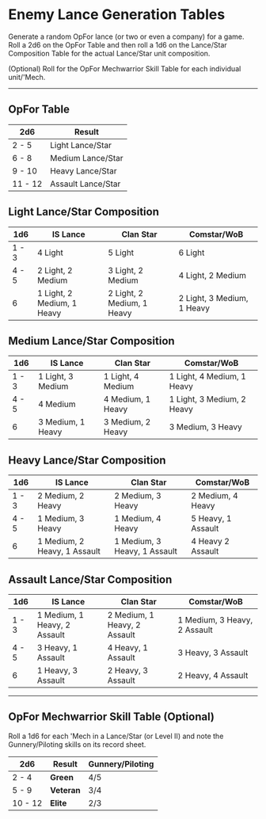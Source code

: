 # Enemy Lance Generation Tables

Generate a random OpFor lance (or two or even a company) for a game. Roll a 2d6 
on the OpFor Table and then roll a 1d6 on the Lance/Star Composition Table for 
the actual Lance/Star unit composition. 

(Optional) Roll for the OpFor Mechwarrior Skill Table for each individual unit/'Mech.

---

## OpFor Table

2d6 | Result
--- | ------
2 - 5 | Light Lance/Star
6 - 8 | Medium Lance/Star
9 - 10 | Heavy Lance/Star
11 - 12 | Assault Lance/Star

## Light Lance/Star Composition

1d6 | IS Lance | Clan Star | Comstar/WoB
--- | -------- | --------- | -----------
1 - 3 | 4 Light | 5 Light | 6 Light
4 - 5 | 2 Light, 2 Medium | 3 Light, 2 Medium | 4 Light, 2 Medium
6 | 1 Light, 2 Medium, 1 Heavy | 2 Light, 2 Medium, 1 Heavy | 2 Light, 3 Medium, 1 Heavy

## Medium Lance/Star Composition

1d6 | IS Lance | Clan Star | Comstar/WoB
--- | -------- | --------- | -----------
1 - 3 | 1 Light, 3 Medium | 1 Light, 4 Medium | 1 Light, 4 Medium, 1 Heavy
4 - 5 | 4 Medium | 4 Medium, 1 Heavy | 1 Light, 3 Medium, 2 Heavy
6 | 3 Medium, 1 Heavy | 3 Medium, 2 Heavy | 3 Medium, 3 Heavy

## Heavy Lance/Star Composition

1d6 | IS Lance | Clan Star | Comstar/WoB
--- | -------- | --------- | -----------
1 - 3 | 2 Medium, 2 Heavy | 2 Medium, 3 Heavy | 2 Medium, 4 Heavy
4 - 5 | 1 Medium, 3 Heavy | 1 Medium, 4 Heavy | 5 Heavy, 1 Assault
6 | 1 Medium, 2 Heavy, 1 Assault | 1 Medium, 3 Heavy, 1 Assault | 4 Heavy 2 Assault

## Assault Lance/Star Composition

1d6 | IS Lance | Clan Star | Comstar/WoB
--- | -------- | --------- | -----------
1 - 3 | 1 Medium, 1 Heavy, 2 Assault | 2 Medium, 1 Heavy, 2 Assault | 1 Medium, 3 Heavy, 2 Assault
4 - 5 | 3 Heavy, 1 Assault | 4 Heavy, 1 Assault | 3 Heavy, 3 Assault 
6 | 1 Heavy, 3 Assault | 2 Heavy, 3 Assault | 2 Heavy, 4 Assault

---

## OpFor Mechwarrior Skill Table (Optional)

Roll a 1d6 for each 'Mech in a Lance/Star (or Level II) and note the Gunnery/Piloting skills on its record sheet.

2d6 | Result | Gunnery/Piloting
--- | ------ | ----------------
2 - 4 | **Green** | 4/5 
5 - 9 | **Veteran** | 3/4 
10 - 12 | **Elite** | 2/3
  
